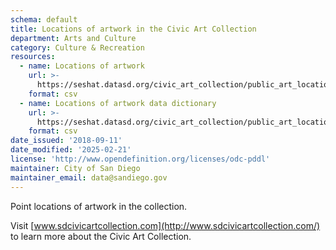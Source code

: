 ```yaml
---
schema: default
title: Locations of artwork in the Civic Art Collection
department: Arts and Culture
category: Culture & Recreation
resources:
  - name: Locations of artwork
    url: >-
      https://seshat.datasd.org/civic_art_collection/public_art_locations_datasd.csv
    format: csv
  - name: Locations of artwork data dictionary
    url: >-
      https://seshat.datasd.org/civic_art_collection/public_art_locations_dictionary_datasd.csv
    format: csv
date_issued: '2018-09-11'
date_modified: '2025-02-21'
license: 'http://www.opendefinition.org/licenses/odc-pddl'
maintainer: City of San Diego
maintainer_email: data@sandiego.gov
---
```

Point locations of artwork in the collection.
<!--more-->

Visit [www.sdcivicartcollection.com](http://www.sdcivicartcollection.com/) to learn more about the Civic Art Collection.

